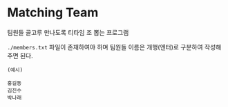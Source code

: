 # Matching Team
팀원들 골고루 만나도록 티타임 조 뽑는 프로그램

`./members.txt` 파일이 존재하여야 하며 팀원들 이름은 개행(엔터)로 구분하여 작성해주면 된다.
```text
(예시)

홍길동
김진수
박나래
```
